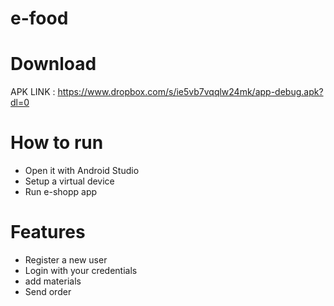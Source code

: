 # e-food

# Download

APK LINK : https://www.dropbox.com/s/ie5vb7vqqlw24mk/app-debug.apk?dl=0

# How to run

* Open it with Android Studio
* Setup a virtual device
* Run e-shopp app

# Features

* Register a new user
* Login with your credentials
* add materials
* Send order
